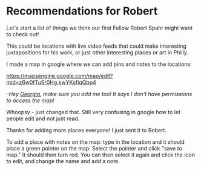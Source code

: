 # Recommendations for Robert

Let's start a list of things we think our first Fellow Robert Spahr might want to check out!

This could be locations with live video feeds that could make interesting juxtapositions for his work, or just other interesting places or art in Philly.

I made a map in google where we can add pins and notes to the locations:

[](https://mapsengine.google.com/map/edit?mid=z6w0fTuSr0Hg.kwYKsfiqQbp4)https://mapsengine.google.com/map/edit?mid=z6w0fTuSr0Hg.kwYKsfiqQbp4

_-Hey [Georgia](/ep/profile/xNudWl91SoT), make sure you add me too! It says I don't have permissions to access the map!_

Whoopsy - just changed that. Still very confusing in google how to let people edit and not just read.

Thanks for adding more places everyone! I just sent it to Robert.

To add a place with notes on the map: type in the location and it should place a green pointer on the map. Select the pointer and click "save to map." It should then turn red. You can then select it again and click the icon to edit, and change the name and add a note.